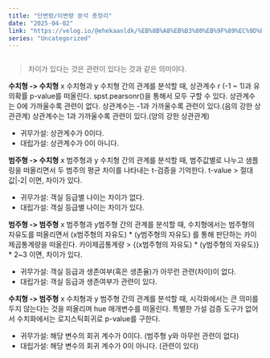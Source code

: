 ```yaml
---
title: "단변량/이변량 분석 총정리"
date: "2025-04-02"
link: "https://velog.io/@ehekaanldk/%EB%8B%A8%EB%B3%80%EB%9F%89%EC%9D%B4%EB%B3%80%EB%9F%89-%EB%B6%84%EC%84%9D-%EC%B4%9D%EC%A0%95%EB%A6%AC"
series: "Uncategorized"
---
```


<p><img alt="" src="https://velog.velcdn.com/images/ehekaanldk/post/d66601dc-e618-496f-b287-81d9c8226983/image.jpg" /></p>
<blockquote>
<p>차이가 있다는 것은 관련이 있다는 것과 같은 의미이다. </p>
</blockquote>
<p><strong>수치형 -&gt; 수치형</strong>
x 수치형과 y 수치형 간의 관계를 분석할 때, 상관계수 r (-1 ~ 1)과 유의확률 p-value를 떠올린다. spst.pearsonr()을 통해서 모두 구할 수 있다. 
상관계수는 0에 가까울수록 관련이 없다.
상관계수는 -1과 가까울수록 관련이 있다.(음의 강한 상관관계)
상관계수는 1과 가까울수록 관련이 있다.(양의 강한 상관관계)</p>
<ul>
<li>귀무가설: 상관계수가 0이다.</li>
<li>대립가설: 상관계수가 0이 아니다.</li>
</ul>
<p><strong>범주형 -&gt; 수치형</strong>
x 범주형과 y 수치형 간의 관계를 분석할 때, 범주값별로 나누고 샘플링을 떠올리면서 두 범주의 평균 차이를 나타내는 t-검증을 기억한다. 
t-value &gt; 절대값|-2| 이면, 차이가 있다.</p>
<ul>
<li>귀무가설: 객실 등급별 나이는 차이가 없다.</li>
<li>대립가설: 객실 등급별 나이는 차이가 있다.</li>
</ul>
<p><strong>범주형 -&gt; 범주형</strong>
x 범주형과 y범주형 간의 관계를 분석할 때, 수치형에서는 범주형의 자유도를 떠올리면서 (x범주형의 자유도) * (y범주형의 자유도) 를 통해 판단하는 카이제곱통계량을 떠올린다.
카이제곱통계량 &gt; {(x범주형의 자유도) * (y범주형의 자유도)} * 2~3 이면, 차이가 있다.</p>
<ul>
<li>귀무가설: 객실 등급과 생존여부(혹은 생존율)가 아무런 관련(차이)이 없다.</li>
<li>대립가설: 객실 등급과 생존여부가 관련이 있다.</li>
</ul>
<p><strong>수치형 -&gt; 범주형</strong>
x 수치형과 y 범주형 간의 관계를 분석할 때, 시각화에서는 큰 의미를 두지 않는다는 것을 떠올리며 hue 매개변수를 떠올린다. 특별한 가설 검증 도구가 없어서 수치화에서는 로지스틱회귀로 p-value를 구한다. </p>
<ul>
<li>귀무가설: 해당 변수의 회귀 계수가 0이다. (범주형 y와 아무런 관련이 없다)</li>
<li>대립가설: 해당 변수의 회귀 계수가 0이 아니다. (관련이 있다)</li>
</ul>
